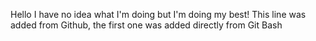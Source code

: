 Hello I have no idea what I'm doing but I'm doing my best!
This line was added from Github, the first one was added directly from Git Bash
